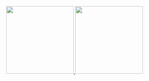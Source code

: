 

<div align="center">
  <a href="https://github.com/igor33c">
  <img height="180em" src="https://github-readme-stats.vercel.app/api?username=igor33c&show_icons=true&theme=dracula&include_all_commits=true&count_private=true"/>
  <img height="180em" src="https://github-readme-stats.vercel.app/api/top-langs/?username=igor33c&layout=compact&langs_count=7&theme=dracula"/>
</div>
